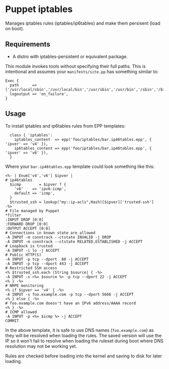 # Puppet iptables

Manages iptables rules (iptables/ip6tables) and make them persisent (load on boot).

## Requirements
* A distro with iptables-persistent or equivalent package.

This module invokes tools without specifying their full paths. This is
intentional and assumes your `manifests/site.pp` has something similar to:

```puppet
Exec {
  path      => ['/usr/local/sbin','/usr/local/bin','/usr/sbin','/usr/bin','/sbin','/bin'],
  logoutput => 'on_failure',
}
```

## Usage

To install iptables and ip6tables rules from EPP templates:

```puppet
  class { 'iptables':
    iptables_content  => epp('foo/iptables/bar.ip46tables.epp', { 'ipver' => 'v4' }),
    ip6tables_content => epp('foo/iptables/bar.ip46tables.epp', { 'ipver' => 'v6' }),
  }
```

Where your `bar.ip46tables.epp` template could look something like this:

```
<%- | Enum['v4','v6'] $ipver |
# ip46tables
  $icmp        = $ipver ? {
    'v6'    => 'ipv6-icmp',
    default => 'icmp',
  }
  $trusted_ssh = lookup("my::ip-acls",Hash)[$ipver]['trusted-ssh']
-%>
# File managed by Puppet
*filter
:INPUT DROP [0:0]
:FORWARD DROP [0:0]
:OUTPUT ACCEPT [0:0]
# Connections in known state are allowed
-A INPUT -m conntrack --ctstate INVALID -j DROP
-A INPUT -m conntrack --ctstate RELATED,ESTABLISHED -j ACCEPT
# Loopback is trusted
-A INPUT -i lo -j ACCEPT
# Public HTTP(S)
-A INPUT -p tcp --dport  80 -j ACCEPT
-A INPUT -p tcp --dport 443 -j ACCEPT
# Restricted SSH access
<% $trusted_ssh.each |String $source| { -%>
-A INPUT -s <%= $source %> -p tcp --dport 22 -j ACCEPT
<% } -%>
# NRPE monitoring
<% if $ipver == 'v4' { -%>
-A INPUT -s foo.example.com -p tcp --dport 5666 -j ACCEPT
<% } else { -%>
# foo.example.com doesn't have an IPv6 address/AAAA record
<% } -%>
# ICMP allowed
-A INPUT -p <%= $icmp %> -j ACCEPT
COMMIT
```

In the above template, it is safe to use DNS names (`foo.example.com`) as they will be
resolved when loading the rules. The saved version will use the IP so it won't fail
to resolve when loading the ruleset during boot where DNS resolution may not be working
yet.

Rules are checked before loading into the kernel and saving to disk for later loading.
